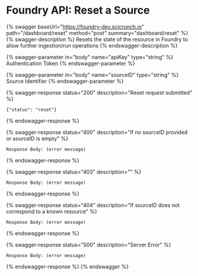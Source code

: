 # Foundry API: Reset a Source

{% swagger baseUrl="https://foundry-dev.scicrunch.io" path="/dashboard/reset" method="post" summary="dashboard/reset" %}
{% swagger-description %}
Resets the state of the resource in Foundry to allow further ingestion/run operations
{% endswagger-description %}

{% swagger-parameter in="body" name="apiKey" type="string" %}
Authentication Token
{% endswagger-parameter %}

{% swagger-parameter in="body" name="sourceID" type="string" %}
Source Identifier
{% endswagger-parameter %}

{% swagger-response status="200" description="Reset request submitted" %}
```
{"status": "reset"}
```
{% endswagger-response %}

{% swagger-response status="400" description="If no sourceID provided or sourceID is empty" %}
```
Response Body: (error message)
```
{% endswagger-response %}

{% swagger-response status="403" description="" %}
```
Response Body: (error message)
```
{% endswagger-response %}

{% swagger-response status="404" description="If sourceID does not correspond to a known resource" %}
```
Response Body: (error message)
```
{% endswagger-response %}

{% swagger-response status="500" description="Server Error" %}
```
Response Body: (error message)
```
{% endswagger-response %}
{% endswagger %}

